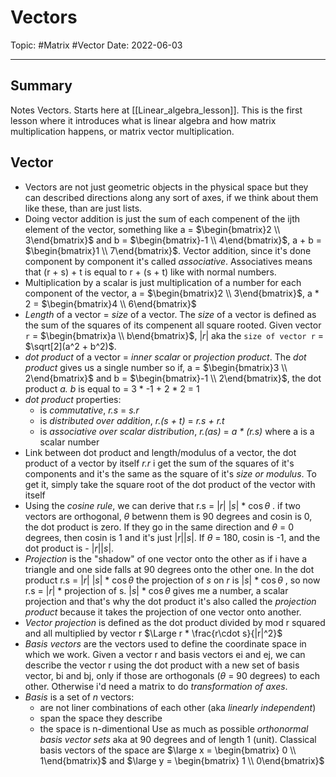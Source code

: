 
# Vectors
Topic: #Matrix #Vector
Date: 2022-06-03

---

## Summary
Notes Vectors. Starts here at [[Linear_algebra_lesson]]. This is the first lesson where it introduces what is linear algebra and how matrix multiplication happens, or matrix vector multiplication.

## Vector
- Vectors are not just geometric objects in the physical space but they can described directions along any sort of axes, if we think about them like these, than are just lists. 
- Doing vector addition is just the sum of each compenent of the ijth element of the vector, something like a = $\begin{bmatrix}2 \\ 3\end{bmatrix}$ and b = $\begin{bmatrix}-1 \\ 4\end{bmatrix}$, a + b = $\begin{bmatrix}1 \\ 7\end{bmatrix}$. Vector addition, since it's done component by component it's called *associative*. Associatives means that (r + s) + t is equal to r + (s + t) like with normal numbers.
- Multiplication by a scalar is just multiplication of a number for each component of the vector, a = $\begin{bmatrix}2 \\ 3\end{bmatrix}$, a * 2 = $\begin{bmatrix}4 \\ 6\end{bmatrix}$
- *Length* of a vector = *size* of a vector. The *size* of a vector is defined as the sum of the squares of its compenent all square rooted. Given vector  `r`  = $\begin{bmatrix}a \\ b\end{bmatrix}$,  $|r|$ aka the `size of vector r` = $\sqrt[2](a^2 + b^2)$.
- *dot product*  of a vector = *inner scalar* or *projection product*. The *dot product* gives us a single number so if, a = $\begin{bmatrix}3 \\ 2\end{bmatrix}$ and b = $\begin{bmatrix}-1 \\ 2\end{bmatrix}$, the dot product *a. b* is equal to = 3 * -1 + 2 * 2 = 1
- *dot product* properties:
	- is *commutative*, *r.s* = *s.r*
	- is *distributed over addition*, *r.(s + t)* = *r.s + r.t*
	- is *associative over scalar distribution*, *r.(as)* = *a * (r.s)* where a is a scalar number 
- Link between dot product and length/modulus of a vector, the dot product of a vector by itself *r.r* i get the sum of the squares of it's components and it's the same as the square of it's *size or modulus*. To get it, simply take the square root of the dot product of the vector with itself
- Using the *cosine rule*, we can derive that 
	r.s = $|r|$ $|s|$ * $\cos\theta$ . 
	if two vectors are orthogonal, $\theta$ betwenn them is 90 degrees and cosin is 0, the dot product is zero. If they go in the same direction and $\theta$ = 0 degrees, then cosin is 1 and it's just $|r| |s|$. If $\theta$ = 180, cosin is -1, and the dot product is - $|r| |s|$.
- *Projection* is the "shadow" of one vector onto the other as if i have a triangle and one side falls at 90 degrees onto the other one. In the dot product r.s = $|r|$ $|s|$ * $\cos\theta$ the projection of *s* on *r* is $|s|$ * $\cos\theta$ , so now r.s = $|r|$ * projection of s. $|s|$ * $\cos\theta$ gives me a number, a scalar projection and that's why the dot product it's also called the *projection product* because it takes the projection of one vector onto another.
- *Vector projection* is defined as the dot product divided by mod r squared and all multiplied by vector r $\Large r * \frac{r\cdot s}{|r|^2}$ 
- *Basis vectors* are the vectors used to define the coordinate space in which we work. Given a vector r and basis vectors ei and ej, we can describe the vector r using the dot product with a new set of basis vector, bi and bj, only if those are orthogonals ($\theta$ = 90 degrees) to each other. Otherwise i'd need a matrix to do *transformation of axes*.
- *Basis* is a set of *n* vectors:
	- are not liner combinations of each other (aka *linearly independent*)
	- span the space they describe
	- the space is n-dimentional
Use as much as possible *orthonormal basis vector sets* aka at 90 degrees and of length 1 (unit). Classical basis vectors of the space are $\large x = \begin{bmatrix} 0 \\ 1\end{bmatrix}$ and $\large y = \begin{bmatrix} 1 \\ 0\end{bmatrix}$
